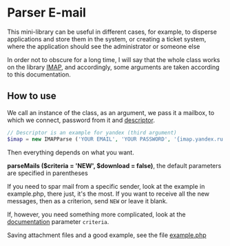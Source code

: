 Parser E-mail
===============================

This mini-library can be useful in different cases,
for example, to disperse applications and store them in the system,
or creating a ticket system, where the application should see the administrator or someone else

In order not to obscure for a long time, I will say that the whole class works on the library [IMAP](http://php.net/manual/ru/ref.imap.php),
and accordingly, some arguments are taken according to this documentation.

How to use
---------------------

We call an instance of the class, as an argument, we pass it a mailbox, to which we connect,
password from it and [descriptor](http://php.net/manual/ru/function.imap-open.php#refsect1-function.imap-open-parameters).

```php
// Descriptor is an example for yandex (third argument)
$imap = new IMAPParse ('YOUR EMAIL', 'YOUR PASSWORD', '{imap.yandex.ru:993/imap/ssl/novalidate-cert}INBOX');
```

Then everything depends on what you want.

**parseMails ($criteria = 'NEW', $download = false)**, the default parameters are specified in parentheses

If you need to spar mail from a specific sender, look at the example in example.php, there just, it's the most.
If you want to receive all the new messages, then as a criterion, send `NEW` or leave it blank.

If, however, you need something more complicated, look at the [documentation](http://php.net/manual/ru/function.imap-search.php) parameter `criteria`.

Saving attachment files and a good example, see the file [example.php](example.php)
